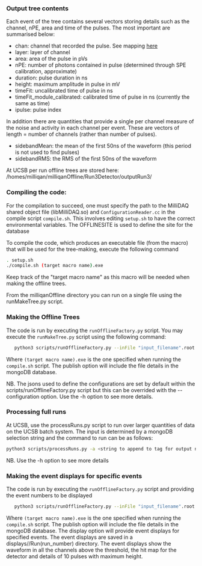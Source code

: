### Output tree contents

Each event of the tree contains several vectors storing details such as the channel, nPE, area and time of the pulses. The most important are summarised below:

- chan: channel that recorded the pulse. See mapping [here](https://github.com/milliQan-sw/milliqanOffline/files/10484641/channelMapping.pdf)
- layer: layer of channel 
- area: area of the pulse in pVs
- nPE: number of photons contained in pulse (determined through SPE calibration, approximate)
- duration: pulse duration in ns
- height: maximum amplitude in pulse in mV
- timeFit: uncalibrated time of pulse in ns
- timeFit_module_calibrated: calibrated time of pulse in ns (currently the same as time)
- ipulse: pulse index

In addition there are quantities that provide a single per channel measure of the noise and activity in each channel per event. These are vectors of length = number of channels (rather than number of pulses).

- sidebandMean: the mean of the first 50ns of the waveform (this period is not used to find pulses)
- sidebandRMS: the RMS of the first 50ns of the waveform

At UCSB per run offline trees are stored here: /homes/milliqan/milliqanOffline/Run3Detector/outputRun3/

### Compiling the code:

For the compilation to succeed, one must specify the path to the MilliDAQ shared object file (libMilliDAQ.so) and `ConfigurationReader.cc` in the compile script 
`compile.sh`.
This involves editing `setup.sh` to have the correct environmental variables. The OFFLINESITE is used to define the site for the database

To compile the code, which produces an executable file (from the macro) that will be used for the tree-making, execute the following command

```bash
. setup.sh
./compile.sh (target macro name).exe

```

Keep track of the "target macro name" as this macro will be needed when making the offline trees.

From the milliqanOffline directory you can run on a single file using the runMakeTree.py script.
### Making the Offline Trees
The code is run by executing the `runOfflineFactory.py` script. You may execute the `runMakeTree.py` script using the following command:
```bash
   python3 scripts/runOfflineFactory.py --inFile "input_filename".root --outputFile "output_filename".root --exe ./(target macro name).exe (--publish) ...
```
Where `(target macro name).exe` is the one specified when running the `compile.sh` script. The publish option will include the file details in the mongoDB database.

NB. The jsons used to define the configurations are set by default within the scripts/runOfflineFactory.py script but this can be overrided with the --configuration option. Use the -h option to see more details.

### Processing full runs

At UCSB, use the processRuns.py script to run over larger quantities of data on the UCSB batch system. The input is determined by a mongoDB selection string and the command to run can be as follows:

```bash
python3 scripts/processRuns.py -a <string to append to tag for output naming> -s <selection string> -o <output directory>
```
 NB. Use the -h option to see more details

### Making the event displays for specific events
The code is run by executing the `runOfflineFactory.py` script and providing the event numbers to be displayed
```bash
   python3 scripts/runOfflineFactory.py --inFile "input_filename".root --outputFile "output_filename".root --exe ./(target macro name).exe (--publish) --display "event_number1" "event_number2"
```
Where `(target macro name).exe` is the one specified when running the `compile.sh` script. The publish option will include the file details in the mongoDB database. The display option will provide event displays for specified events. The event displays are saved in a displays//Run(run_number) directory.
The event displays show the waveform in all the channels above the threshold, the hit map for the detector and details of 10 pulses with maximum height.

